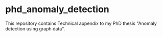 # phd_anomaly_detection
This repository contains Technical appendix to my PhD thesis "Anomaly detection using graph data".
